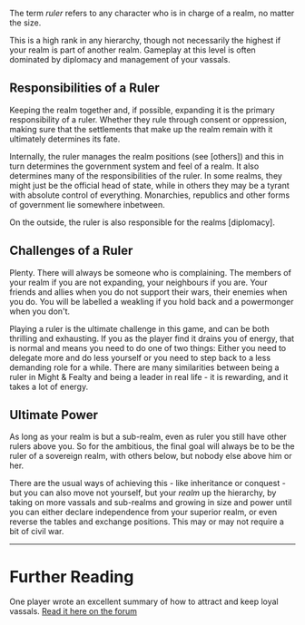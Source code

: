 The term *ruler* refers to any character who is in charge of a realm, no matter the size.

This is a high rank in any hierarchy, though not necessarily the highest if your realm is part of another realm. Gameplay at this level is often dominated by diplomacy and management of your vassals.


Responsibilities of a Ruler
---------------------------
Keeping the realm together and, if possible, expanding it is the primary responsibility of a ruler. Whether they rule through consent or oppression, making sure that the settlements that make up the realm remain with it ultimately determines its fate.

Internally, the ruler manages the realm positions (see [others]) and this in turn determines the government system and feel of a realm. It also determines many of the responsibilities of the ruler. In some realms, they might just be the official head of state, while in others they may be a tyrant with absolute control of everything. Monarchies, republics and other forms of government lie somewhere inbetween.

On the outside, the ruler is also responsible for the realms [diplomacy].


Challenges of a Ruler
---------------------
Plenty. There will always be someone who is complaining. The members of your realm if you are not expanding, your neighbours if you are. Your friends and allies when you do not support their wars, their enemies when you do. You will be labelled a weakling if you hold back and a powermonger when you don't.

Playing a ruler is the ultimate challenge in this game, and can be both thrilling and exhausting. If you as the player find it drains you of energy, that is normal and means you need to do one of two things: Either you need to delegate more and do less yourself or you need to step back to a less demanding role for a while. There are many similarities between being a ruler in Might & Fealty and being a leader in real life - it is rewarding, and it takes a lot of energy.


Ultimate Power
--------------
As long as your realm is but a sub-realm, even as ruler you still have other rulers above you. So for the ambitious, the final goal will always be to be the ruler of a sovereign realm, with others below, but nobody else above him or her.

There are the usual ways of achieving this - like inheritance or conquest - but you can also move not yourself, but your *realm* up the hierarchy, by taking on more vassals and sub-realms and growing in size and power until you can either declare independence from your superior realm, or even reverse the tables and exchange positions. This may or may not require a bit of civil war.


---

Further Reading
===============
One player wrote an excellent summary of how to attract and keep loyal vassals. [Read it here on the forum](http://forum.mightandfealty.com/index.php/topic,3479.msg27671.html#msg27671)
